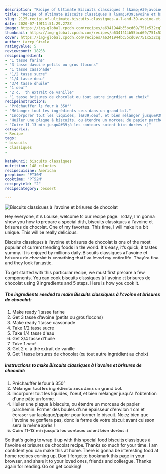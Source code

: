 ```yaml
---
description: "Recipe of Ultimate Biscuits classiques à l&amp;#39;avoine et brisures de chocolat"
title: "Recipe of Ultimate Biscuits classiques à l&amp;#39;avoine et brisures de chocolat"
slug: 2125-recipe-of-ultimate-biscuits-classiques-a-l-and-39-avoine-et-brisures-de-chocolat
date: 2020-07-19T11:51:29.272Z
image: https://img-global.cpcdn.com/recipes/a6341944b55bcd69/751x532cq70/biscuits-classiques-a-lavoine-et-brisures-de-chocolat-photo-principale-de-la-recette.jpg
thumbnail: https://img-global.cpcdn.com/recipes/a6341944b55bcd69/751x532cq70/biscuits-classiques-a-lavoine-et-brisures-de-chocolat-photo-principale-de-la-recette.jpg
cover: https://img-global.cpcdn.com/recipes/a6341944b55bcd69/751x532cq70/biscuits-classiques-a-lavoine-et-brisures-de-chocolat-photo-principale-de-la-recette.jpg
author: Larry Steele
ratingvalue: 5
reviewcount: 18283
recipeingredient:
- "1 tasse farine"
- "3 tasse davoine petits ou gros flocons"
- "1 tasse cassonade"
- "1/2 tasse sucre"
- "1/4 tasse deau"
- "3/4 tasse dhuile"
- "1 oeuf"
- "2 c.  th extrait de vanille"
- "1 tasse brisures de chocolat ou tout autre ingrdient au choix"
recipeinstructions:
- "Préchauffer le four à 350°"
- "Mélanger tout les ingrédients secs dans un grand bol."
- "Incorporer tout les liquides, l&#39;oeuf, et bien mélanger jusqu&#39;à l&#39;obtention d&#39;une pâte uniforme."
- "Huiler une plaque à biscuits, ou étendre un morceau de papier parchemin. Former des boules d&#39;une épaisseur d&#39;environ 1 cm et écraser sur la plaque/papier pour former le biscuit. Notez bien que l&#39;avoine ne gonflera pas, donc la forme de votre biscuit avant cuisson sera la même après !"
- "Cuire 11-13 min jusqu&#39;à les contours soient bien dorées :)"
categories:
- Recipe
tags:
- biscuits
- classiques
- 

katakunci: biscuits classiques  
nutrition: 148 calories
recipecuisine: American
preptime: "PT30M"
cooktime: "PT52M"
recipeyield: "2"
recipecategory: Dessert

---
```



![Biscuits classiques à l&#39;avoine et brisures de chocolat](https://img-global.cpcdn.com/recipes/a6341944b55bcd69/751x532cq70/biscuits-classiques-a-lavoine-et-brisures-de-chocolat-photo-principale-de-la-recette.jpg)

Hey everyone, it is Louise, welcome to our recipe page. Today, I'm gonna show you how to prepare a special dish, biscuits classiques à l&#39;avoine et brisures de chocolat. One of my favorites. This time, I will make it a bit unique. This will be really delicious.

Biscuits classiques à l&#39;avoine et brisures de chocolat is one of the most popular of current trending foods in the world. It's easy, it's quick, it tastes yummy. It is enjoyed by millions daily. Biscuits classiques à l&#39;avoine et brisures de chocolat is something that I've loved my entire life. They're fine and they look fantastic.




To get started with this particular recipe, we must first prepare a few components. You can cook biscuits classiques à l&#39;avoine et brisures de chocolat using 9 ingredients and 5 steps. Here is how you cook it.

<!--inarticleads1-->

##### The ingredients needed to make Biscuits classiques à l&#39;avoine et brisures de chocolat:

1. Make ready 1 tasse farine
1. Get 3 tasse d&#39;avoine (petits ou gros flocons)
1. Make ready 1 tasse cassonade
1. Take 1/2 tasse sucre
1. Take 1/4 tasse d&#39;eau
1. Get 3/4 tasse d&#39;huile
1. Take 1 oeuf
1. Get 2 c. à thé extrait de vanille
1. Get 1 tasse brisures de chocolat (ou tout autre ingrédient au choix)




<!--inarticleads2-->

##### Instructions to make Biscuits classiques à l&#39;avoine et brisures de chocolat:

1. Préchauffer le four à 350°
1. Mélanger tout les ingrédients secs dans un grand bol.
1. Incorporer tout les liquides, l&#39;oeuf, et bien mélanger jusqu&#39;à l&#39;obtention d&#39;une pâte uniforme.
1. Huiler une plaque à biscuits, ou étendre un morceau de papier parchemin. Former des boules d&#39;une épaisseur d&#39;environ 1 cm et écraser sur la plaque/papier pour former le biscuit. Notez bien que l&#39;avoine ne gonflera pas, donc la forme de votre biscuit avant cuisson sera la même après !
1. Cuire 11-13 min jusqu&#39;à les contours soient bien dorées :)




So that's going to wrap it up with this special food biscuits classiques à l&#39;avoine et brisures de chocolat recipe. Thanks so much for your time. I am confident you can make this at home. There is gonna be interesting food at home recipes coming up. Don't forget to bookmark this page in your browser, and share it to your loved ones, friends and colleague. Thanks again for reading. Go on get cooking!
